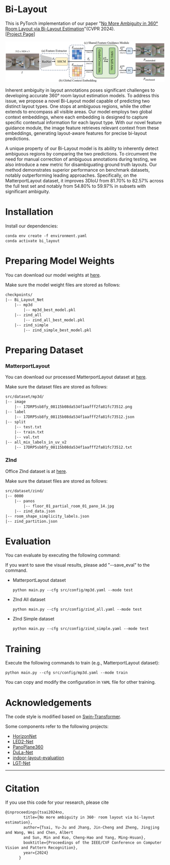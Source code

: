 # Bi-Layout
This is PyTorch implementation of our paper "[No More Ambiguity in 360° Room Layout via Bi-Layout Estimation](https://arxiv.org/abs/2404.09993)"(CVPR 2024).  
 [[Project Page](https://liagm.github.io/Bi_Layout/)]


![network](assets/figure/bi_layout_network.png)

Inherent ambiguity in layout annotations poses significant challenges to developing accurate 360° room layout estimation models. To address this issue, we propose a novel Bi-Layout model capable of predicting two distinct layout types. One stops at ambiguous regions, while the other extends to encompass all visible areas. Our model employs two global context embeddings, where each embedding is designed to capture specific contextual information for each layout type. With our novel feature guidance module, the image feature retrieves relevant context from these embeddings, generating layout-aware features for precise bi-layout predictions.

A unique property of our Bi-Layout model is its ability to inherently detect ambiguous regions by comparing the two predictions. To circumvent the need for manual correction of ambiguous annotations during testing, we also introduce a new metric for disambiguating ground truth layouts. Our method demonstrates superior performance on benchmark datasets, notably outperforming leading approaches. Specifically, on the MatterportLayout dataset, it improves 3DIoU from 81.70% to 82.57% across the full test set and notably from 54.80% to 59.97% in subsets with significant ambiguity.


# Installation
Install our dependencies:
```shell
conda env create -f environment.yaml
conda activate bi_layout
```



# Preparing Model Weights
You can download our model weights at [here](https://huggingface.co/LIAGM/Bi_Layout_Model/tree/main).

Make sure the model weight files are stored as follows:
```
checkpoints/
|-- Bi_Layout_Net
    |-- mp3d
        |-- mp3d_best_model.pkl
    |-- zind_all
        |-- zind_all_best_model.pkl
    |-- zind_simple
        |-- zind_simple_best_model.pkl
```



# Preparing Dataset
### MatterportLayout
You can download our processed MatterportLayout dataset at [here](https://huggingface.co/datasets/LIAGM/Bi_Layout_Dataset/blob/main/mp3d.zip).

Make sure the dataset files are stored as follows:
```
src/dataset/mp3d/
|-- image
    |-- 17DRP5sb8fy_08115b08da534f1aafff2fa81fc73512.png
|-- label
    |-- 17DRP5sb8fy_08115b08da534f1aafff2fa81fc73512.json
|-- split
    |-- test.txt
    |-- train.txt
    |-- val.txt
|-- all_mix_labels_in_uv_v2
    |-- 17DRP5sb8fy_08115b08da534f1aafff2fa81fc73512.txt

```

### ZInd
Office ZInd dataset is at [here](https://github.com/zillow/zind).

Make sure the dataset files are stored as follows:
```
src/dataset/zind/
|-- 0000
    |-- panos
        |-- floor_01_partial_room_01_pano_14.jpg
    |-- zind_data.json
|-- room_shape_simplicity_labels.json
|-- zind_partition.json
```



# Evaluation
You can evaluate by executing the following command:

If you want to save the visual results, please add "--save_eval" to the command.

- MatterportLayout dataset
    ```shell
    python main.py --cfg src/config/mp3d.yaml --mode test
    ```
- ZInd All dataset
    ```shell
    python main.py --cfg src/config/zind_all.yaml --mode test
    ```
- ZInd Simple dataset
    ```shell
    python main.py --cfg src/config/zind_simple.yaml --mode test
    ```



# Training
Execute the following commands to train  (e.g., MatterportLayout dataset):
```shell
python main.py --cfg src/config/mp3d.yaml --mode train
```
You can copy and modify the configuration in `YAML` file for other training.



# Acknowledgements
The code style is modified based on [Swin-Transformer](https://github.com/microsoft/Swin-Transformer).

Some components refer to the following projects:

- [HorizonNet](https://github.com/sunset1995/HorizonNet#1-pre-processing-align-camera-rotation-pose)
- [LED2-Net](https://github.com/fuenwang/LED2-Net)
- [PanoPlane360](https://github.com/sunset1995/PanoPlane360)
- [DuLa-Net](https://github.com/SunDaDenny/DuLa-Net)
- [indoor-layout-evaluation](https://github.com/bertjiazheng/indoor-layout-evaluation)
- [LGT-Net](https://github.com/zhigangjiang/LGT-Net)

---

# Citation
If you use this code for your research, please cite
```
@inproceedings{tsai2024no,
        title={No more ambiguity in 360◦ room layout via bi-layout estimation},
        author={Tsai, Yu-Ju and Jhang, Jin-Cheng and Zheng, Jingjing and Wang, Wei and Chen, Albert 
        and Sun, Min and Kuo, Cheng-Hao and Yang, Ming-Hsuan},
        booktitle={Proceedings of the IEEE/CVF Conference on Computer Vision and Pattern Recognition},
        year={2024}
      }
```
